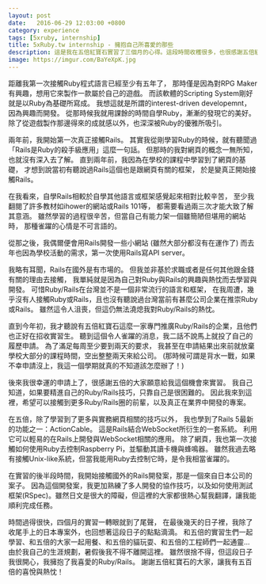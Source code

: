 ```yaml
---
layout: post
date:   2016-06-29 12:03:00 +0800
category: experience
tags: [5xruby, internship]
title: 5xRuby.tw internship - 擁抱自己所喜愛的那些
description: 這是我在五倍紅寶石實習了三個月的心得。這段時間收穫很多，也很感謝五倍紅寶石老闆的賞識，在實習最後給了我轉正職的機會。
image: https://imgur.com/BaYeXpK.jpg
---
```


距離我第一次接觸Ruby程式語言已經至少有五年了，
那時僅是因為對RPG Maker有興趣，想用它來製作一款屬於自己的遊戲。
而該軟體的Scripting System剛好就是以Ruby為基礎所寫成。
我想這就是所謂的interest-driven developemnt，因為興趣而開發。
從那時候我就用課餘的時間自學Ruby，漸漸的發現它的美好。
除了從遊戲製作那邊得來的成就感以外，也深深被Ruby的優雅所吸引。

兩年前，我開始第一次真正接觸Rails。
其實我從剛學習Ruby的時候，就有聽聞過「Rails是Ruby的殺手級應用」這麼一句話。
但那時的我對網頁的概念一無所知，也就沒有深入去了解。
直到兩年前，我因為在學校的課程中學習到了網頁的基礎，
才想到說當初有聽說過Rails這個也是跟網頁有關的框架，
於是變真正開始接觸Rails。

在我看來，自學Rails相較於自學其他語言或框架感覺起來相對比較辛苦，
至少我翻閱了許多教材如ihower的網站或Rails 101等，
都需要看過兩三次才能大致了解其意涵。
雖然學習的過程很辛苦，但當自己有能力架一個雖簡陋但堪用的網站時，
那種雀躍的心情是不可言語的。

從那之後，我偶爾便會用Rails開發一些小網站 (雖然大部分都沒有在運作了)
而去年也因為學校活動的需求，第一次使用Rails寫API server。

我略有耳聞，Rails在國外是有市場的。
但我並非基於求職或者是任何其他跟金錢有關的理由去接觸，
我單純就是因為自己對Ruby與Rails的興趣與熱忱而去學習與開發。
可惜Ruby/Rails在台灣並不是一個非常流行的語言和框架，
在我周遭，幾乎沒有人接觸Ruby或Rails，且也沒有聽說過台灣當前有甚麼公司企業在推崇Ruby或Rails。
雖然這令人沮喪，但這仍無法澆熄我對Ruby/Rails的熱忱。

直到今年初，我才聽說有五倍紅寶石這麼一家專門推廣Ruby/Rails的企業，且他們也正好在招收實習生。
聽到這個令人雀躍的消息，我二話不說馬上就投了自己的履歷申請。
為了滿足每周至少要到兩天的要求，
我甚至在申請結果出來前就放棄學校大部分的課程時間，空出整整兩天來給公司。
(那時候可謂是背水一戰，如果不幸申請沒上，我這一個學期就真的不知道該怎麼辦了！)

後來我很幸運的申請上了，很感謝五倍的大家願意給我這個機會來實習。
我自己知道，如果要精進自己的Ruby/Rails技巧，只靠自己是很困難的。
因此我來到這裡，希望可以接觸到更多Ruby/Rails圈的前輩，以及真正在業界中開發的專案。

在五倍，除了學習到了更多與實務網頁相關的技巧以外，
我也學到了Rails 5最新的功能之一：ActionCable。
這是Rails結合WebSocket所衍生的一套系統。
利用它可以輕易的在Rails上開發與WebSocket相關的應用。
除了網頁，我也第一次接觸如何使用Ruby去控制Raspberry Pi，並驅動其讀卡機與蜂鳴器。
雖然我過去略有接觸Unix-like系統，但當我能用Ruby去控制它時，是令我相當雀躍的。

在實習的後半段時間，我開始接觸國外的Rails開發案，那是一個來自日本公司的案子。
因為這個開發案，我更加熟練了多人開發的協作技巧，以及如何使用測試框架(RSpec)。雖然日文是很大的障礙，但這裡的大家都很熱心幫我翻譯，讓我能順利完成任務。

時間過得很快，四個月的實習一轉眼就到了尾聲，
在最後幾天的日子裡，我除了收尾手上的日本專案外，也回想著這段日子的點點滴滴。
和五倍的實習生們一起學習、和五倍的大家一起用餐、和五倍的貓玩耍、和五倍的工程師們一起通靈...
由於我自己的生涯規劃，暑假後我不得不離開這裡。
雖然很捨不得，但這段日子我很開心，我擁抱了我喜愛的Ruby/Rails。
謝謝五倍紅寶石的大家，讓我有五百倍的喜悅與熱忱！

